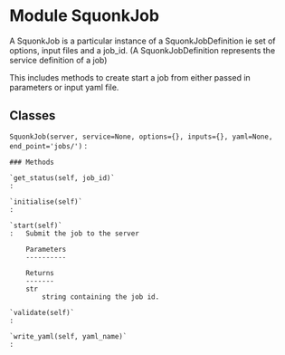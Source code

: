 Module SquonkJob
================
A SquonkJob is a particular instance of a SquonkJobDefinition
ie set of options, input files and a job_id.
(A SquonkJobDefinition represents the service definition of a job)

This includes methods to create start a job from either passed in    
parameters or input yaml file.

Classes
-------

`SquonkJob(server, service=None, options={}, inputs={}, yaml=None, end_point='jobs/')`
:   

    ### Methods

    `get_status(self, job_id)`
    :

    `initialise(self)`
    :

    `start(self)`
    :   Submit the job to the server
        
        Parameters
        ----------
        
        Returns
        -------
        str
            string containing the job id.

    `validate(self)`
    :

    `write_yaml(self, yaml_name)`
    :